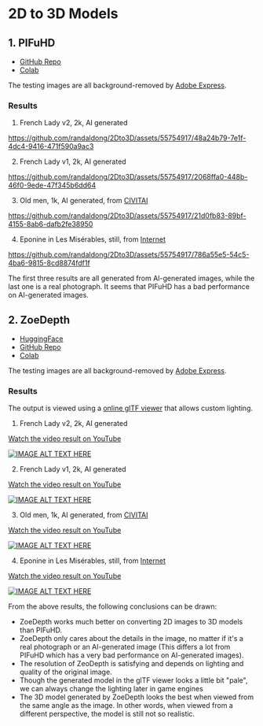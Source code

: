 # 2D to 3D Models
## 1. PIFuHD

- [GitHub Repo](https://github.com/facebookresearch/pifuhd)
- [Colab](https://colab.research.google.com/drive/11z58bl3meSzo6kFqkahMa35G5jmh2Wgt?usp=sharing)

The testing images are all background-removed by [Adobe Express](https://express.adobe.com/tools/remove-background).

### Results

1. French Lady v2, 2k, AI generated

https://github.com/randaldong/2Dto3D/assets/55754917/48a24b79-7e1f-4dc4-9416-471f590a9ac3

2. French Lady v1, 2k, AI generated

https://github.com/randaldong/2Dto3D/assets/55754917/2068ffa0-448b-46f0-9ede-47f345b6dd64

3. Old men, 1k, AI generated, from [CIVITAI](https://civitai.com/images/1318029?modelVersionId=105035&prioritizedUserIds=81744&period=AllTime&sort=Most+Reactions&limit=20)

https://github.com/randaldong/2Dto3D/assets/55754917/21d0fb83-89bf-4155-8ab6-dafb2fe38950

4. Eponine in Les Misérables, still, from [Internet](https://movie.douban.com/photos/photo/1855235220/#title-anchor)

https://github.com/randaldong/2Dto3D/assets/55754917/786a55e5-54c5-4ba6-9815-8cd8874fdf1f

The first three results are all generated from AI-generated images, while the last one is a real photograph. It seems that PIFuHD has a bad performance on AI-generated images.

## 2. ZoeDepth

- [HuggingFace](https://huggingface.co/spaces/shariqfarooq/ZoeDepth)
- [GitHub Repo](https://github.com/isl-org/ZoeDepth)
- [Colab](https://colab.research.google.com/drive/11z58bl3meSzo6kFqkahMa35G5jmh2Wgt?usp=sharing)

The testing images are all background-removed by [Adobe Express](https://express.adobe.com/tools/remove-background).

### Results

The output is viewed using a [online glTF viewer](https://gltf-viewer.donmccurdy.com/) that allows custom lighting.

1. French Lady v2, 2k, AI generated

[Watch the video result on YouTube](https://youtu.be/J0DKF72572M)

[![IMAGE ALT TEXT HERE](https://i.imgur.com/9m8Eegy.jpg)](https://youtu.be/J0DKF72572M)

2. French Lady v1, 2k, AI generated

[Watch the video result on YouTube](https://youtu.be/2Q3JrWSQsC8)

[![IMAGE ALT TEXT HERE](https://i.imgur.com/vXukfXb.jpg)](https://youtu.be/2Q3JrWSQsC8)

3. Old men, 1k, AI generated, from [CIVITAI](https://civitai.com/images/1318029?modelVersionId=105035&prioritizedUserIds=81744&period=AllTime&sort=Most+Reactions&limit=20)

[Watch the video result on YouTube](https://youtu.be/HdOqY-pHu7s)

[![IMAGE ALT TEXT HERE](https://i.imgur.com/RYmZOIi.jpg)](https://youtu.be/HdOqY-pHu7s)

4. Eponine in Les Misérables, still, from [Internet](https://movie.douban.com/photos/photo/1855235220/#title-anchor)

[Watch the video result on YouTube](https://youtu.be/7iX_8lQ2An8)

[![IMAGE ALT TEXT HERE](https://i.imgur.com/YlWqSIb.jpg)](https://youtu.be/7iX_8lQ2An8)


From the above results, the following conclusions can be drawn:
- ZoeDepth works much better on converting 2D images to 3D models than PIFuHD.
- ZoeDepth only cares about the details in the image, no matter if it's a real photograph or an AI-generated image (This differs a lot from PIFuHD which has a very bad performance on AI-generated images).
- The resolution of ZeoDepth is satisfying and depends on lighting and quality of the original image.
- Though the generated model in the glTF viewer looks a little bit "pale", we can always change the lighting later in game engines
- The 3D model generated by ZoeDepth looks the best when viewed from the same angle as the image. In other words, when viewed from a different perspective, the model is still not so realistic.
